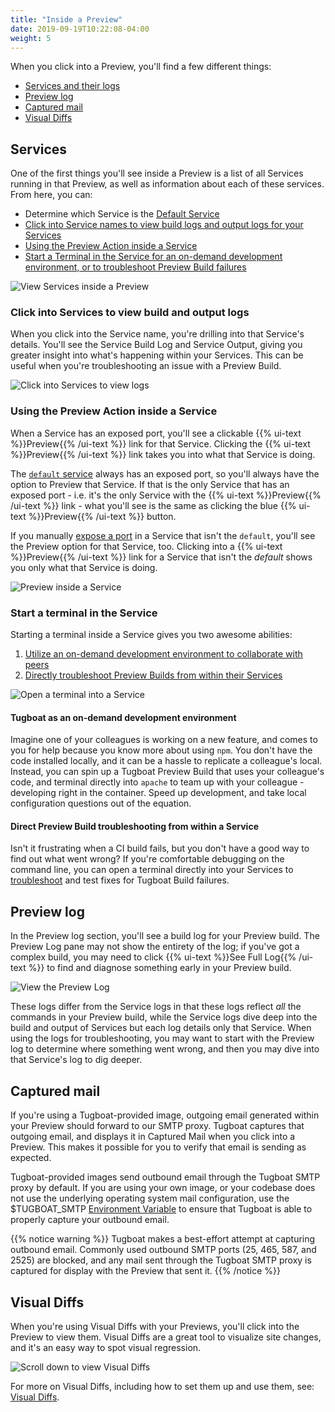 ```yaml
---
title: "Inside a Preview"
date: 2019-09-19T10:22:08-04:00
weight: 5
---
```


When you click into a Preview, you'll find a few different things:

- [Services and their logs](#services)
- [Preview log](#preview-log)
- [Captured mail](#captured-mail)
- [Visual Diffs](#visual-diffs)

## Services

One of the first things you'll see inside a Preview is a list of all Services running in that Preview, as well as
information about each of these services. From here, you can:

- Determine which Service is the
  [Default Service](/setting-up-services/how-to-set-up-services/define-a-default-service/)
- [Click into Service names to view build logs and output logs for your Services](#click-into-services-to-view-build-and-output-logs)
- [Using the Preview Action inside a Service](#using-the-preview-action-inside-a-service)
- [Start a Terminal in the Service for an on-demand development environment, or to troubleshoot Preview Build failures](#start-a-terminal-in-the-service)

![View Services inside a Preview](/_images/inside-a-preview-services.png)

### Click into Services to view build and output logs

When you click into the Service name, you're drilling into that Service's details. You'll see the Service Build Log and
Service Output, giving you greater insight into what's happening within your Services. This can be useful when you're
troubleshooting an issue with a Preview Build.

![Click into Services to view logs](/_images/inside-a-preview-service-build-and-output-logs.png)

### Using the Preview Action inside a Service

When a Service has an exposed port, you'll see a clickable {{% ui-text %}}Preview{{% /ui-text %}} link for that Service.
Clicking the {{% ui-text %}}Preview{{% /ui-text %}} link takes you into what that Service is doing.

The [`default` service](/setting-up-services/how-to-set-up-services/define-a-default-service/) always has an exposed
port, so you'll always have the option to Preview that Service. If that is the only Service that has an exposed port -
i.e. it's the only Service with the {{% ui-text %}}Preview{{% /ui-text %}} link - what you'll see is the same as
clicking the blue {{% ui-text %}}Preview{{% /ui-text %}} button.

If you manually [expose a port](/setting-up-services/how-to-set-up-services/expose-a-service-http-port/) in a Service
that isn't the `default`, you'll see the Preview option for that Service, too. Clicking into a
{{% ui-text %}}Preview{{% /ui-text %}} link for a Service that isn't the _default_ shows you only what that Service is
doing.

![Preview inside a Service](/_images/inside-a-preview-preview-action.png)

### Start a terminal in the Service

Starting a terminal inside a Service gives you two awesome abilities:

1. [Utilize an on-demand development environment to collaborate with peers](#tugboat-as-an-on-demand-development-environment)
2. [Directly troubleshoot Preview Builds from within their Services](#direct-preview-build-troubleshooting-from-within-a-service)

![Open a terminal into a Service](/_images/inside-a-preview-open-terminal-into-service.png)

#### Tugboat as an on-demand development environment

Imagine one of your colleagues is working on a new feature, and comes to you for help because you know more about using
`npm`. You don't have the code installed locally, and it can be a hassle to replicate a colleague's local. Instead, you
can spin up a Tugboat Preview Build that uses your colleague's code, and terminal directly into `apache` to team up with
your colleague - developing right in the container. Speed up development, and take local configuration questions out of
the equation.

#### Direct Preview Build troubleshooting from within a Service

Isn't it frustrating when a CI build fails, but you don't have a good way to find out what went wrong? If you're
comfortable debugging on the command line, you can open a terminal directly into your Services to
[troubleshoot](/troubleshooting/) and test fixes for Tugboat Build failures.

## Preview log

In the Preview log section, you'll see a build log for your Preview build. The Preview Log pane may not show the
entirety of the log; if you've got a complex build, you may need to click {{% ui-text %}}See Full Log{{% /ui-text %}} to
find and diagnose something early in your Preview build.

![View the Preview Log](/_images/inside-a-preview-log.png)

These logs differ from the Service logs in that these logs reflect _all_ the commands in your Preview build, while the
Service logs dive deep into the build and output of Services but each log details only that Service. When using the logs
for troubleshooting, you may want to start with the Preview log to determine where something went wrong, and then you
may dive into that Service's log to dig deeper.

## Captured mail

If you're using a Tugboat-provided image, outgoing email generated within your Preview should forward to our SMTP proxy.
Tugboat captures that outgoing email, and displays it in Captured Mail when you click into a Preview. This makes it
possible for you to verify that email is sending as expected.

Tugboat-provided images send outbound email through the Tugboat SMTP proxy by default. If you are using your own image,
or your codebase does not use the underlying operating system mail configuration, use the \$TUGBOAT_SMTP
[Environment Variable](/reference/environment-variables/#tugboat-environment-variables) to ensure that Tugboat is able
to properly capture your outbound email.

{{% notice warning %}} Tugboat makes a best-effort attempt at capturing outbound email. Commonly used outbound SMTP
ports (25, 465, 587, and 2525) are blocked, and any mail sent through the Tugboat SMTP proxy is captured for display
with the Preview that sent it. {{% /notice %}}

## Visual Diffs

When you're using Visual Diffs with your Previews, you'll click into the Preview to view them. Visual Diffs are a great
tool to visualize site changes, and it's an easy way to spot visual regression.

![Scroll down to view Visual Diffs](/_images/visual-diffs-scroll-to-view-visual-diffs.png)

For more on Visual Diffs, including how to set them up and use them, see:
[Visual Diffs](/visual-diffs/using-visual-diffs/).
